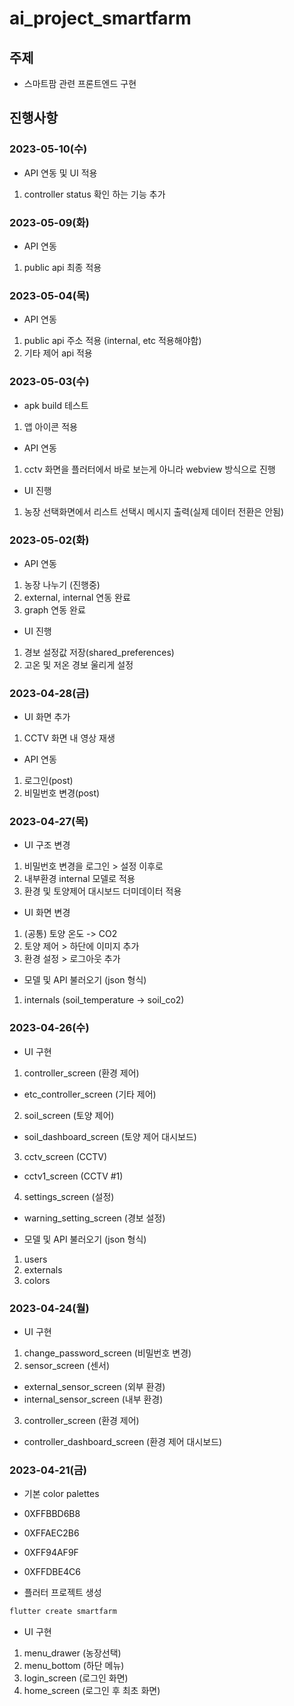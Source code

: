 # ai_project_smartfarm
## 주제
- 스마트팜 관련 프론트엔드 구현

## 진행사항
### 2023-05-10(수)
- API 연동 및 UI 적용
1. controller status 확인 하는 기능 추가

### 2023-05-09(화)
- API 연동
1. public api 최종 적용

### 2023-05-04(목)
- API 연동
1. public api 주소 적용 (internal, etc 적용해야함)
2. 기타 제어 api 적용

### 2023-05-03(수)
- apk build 테스트
1. 앱 아이콘 적용

- API 연동
1. cctv 화면을 플러터에서 바로 보는게 아니라 webview 방식으로 진행

- UI 진행
1. 농장 선택화면에서 리스트 선택시 메시지 출력(실제 데이터 전환은 안됨)

### 2023-05-02(화)
- API 연동
1. 농장 나누기 (진행중)
2. external, internal 연동 완료
3. graph 연동 완료

- UI 진행
1. 경보 설정값 저장(shared_preferences)
2. 고온 및 저온 경보 울리게 설정

### 2023-04-28(금)
- UI 화면 추가
1. CCTV 화면 내 영상 재생

- API 연동
1. 로그인(post)
2. 비밀번호 변경(post)

### 2023-04-27(목)
- UI 구조 변경
1. 비밀번호 변경을 로그인 > 설정 이후로
2. 내부환경 internal 모델로 적용
3. 환경 및 토양제어 대시보드 더미데이터 적용

- UI 화면 변경
1. (공통) 토양 온도 -> CO2
2. 토양 제어 > 하단에 이미지 추가
3. 환경 설정 > 로그아웃 추가

- 모델 및 API 불러오기 (json 형식)
1. internals (soil_temperature -> soil_co2)

### 2023-04-26(수)
- UI 구현
1. controller_screen (환경 제어)
* etc_controller_screen (기타 제어)
2. soil_screen (토양 제어)
* soil_dashboard_screen (토양 제어 대시보드)
3. cctv_screen (CCTV)
* cctv1_screen (CCTV #1)
4. settings_screen (설정)
* warning_setting_screen (경보 설정)

- 모델 및 API 불러오기 (json 형식)
1. users
2. externals
3. colors


### 2023-04-24(월)
- UI 구현
1. change_password_screen (비밀번호 변경)
2. sensor_screen (센서)
* external_sensor_screen (외부 환경)
* internal_sensor_screen (내부 환경)
3. controller_screen (환경 제어)
* controller_dashboard_screen (환경 제어 대시보드)

### 2023-04-21(금)
- 기본 color palettes
- 0XFFBBD6B8
- 0XFFAEC2B6
- 0XFF94AF9F
- 0XFFDBE4C6

- 플러터 프로젝트 생성
```bash
flutter create smartfarm
```

- UI 구현
1. menu_drawer (농장선택)
2. menu_bottom (하단 메뉴)
3. login_screen (로그인 화면)
4. home_screen (로그인 후 최초 화면)